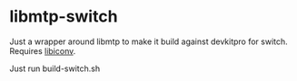 libmtp-switch
=============

Just a wrapper around libmtp to make it build against devkitpro for switch. Requires [libiconv](https://github.com/snaiperskaya96/libiconv-switch).

Just run build-switch.sh

